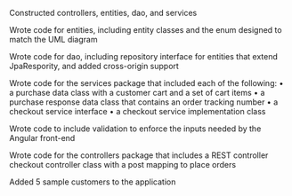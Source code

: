 

Constructed controllers, entities, dao, and services

Wrote code for entities, including entity classes and the enum designed to match the UML diagram

Wrote code for dao, including repository interface for entities that extend JpaRespority, and added cross-origin support

Wrote code for the services package that included each of the following:
•    a purchase data class with a customer cart and a set of cart items
•    a purchase response data class that contains an order tracking number
•    a checkout service interface
•    a checkout service implementation class

Wrote code to include validation to enforce the inputs needed by the Angular front-end

Wrote code for the controllers package that includes a REST controller checkout controller class with a post mapping to place orders

Added 5 sample customers to the application 
